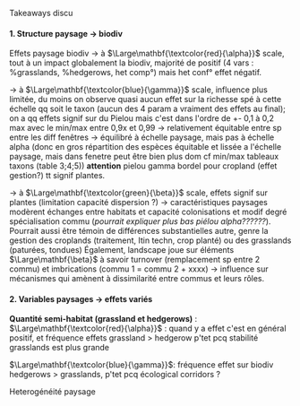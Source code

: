 Takeaways discu

#### 1. Structure paysage → biodiv
Effets paysage biodiv
→ à $\Large\mathbf{\textcolor{red}{\alpha}}$ scale, tout à un impact globalement la biodiv, majorité de positif (4 vars : %grasslands, %hedgerows, het comp°) mais het conf° effet négatif.

→ à $\Large\mathbf{\textcolor{blue}{\gamma}}$ scale, influence plus limitée, du moins on observe quasi aucun effet sur la richesse spé à cette échelle qq soit le taxon (aucun des 4 param a vraiment des effets au final); on a qq effets signif sur du Pielou mais c'est dans l'ordre de +- 0,1 à 0,2 max avec le min/max entre 0,9x et 0,99 → relativement équitable entre sp entre les diff fenêtres → équilibré à échelle paysage, mais pas à échelle alpha (donc en gros répartition des espèces équitable et lissée a l'échelle paysage, mais dans fenetre peut être bien plus dom cf min/max tableaux taxons (table 3;4;5))
**attention** pielou gamma bordel pour cropland (effet gestion?) tt signif plantes.

→ à $\Large\mathbf{\textcolor{green}{\beta}}$ scale, effets signif sur plantes (limitation capacité dispersion ?) → caractéristiques paysages modèrent échanges entre habitats et capacité colonisations et modif degré spécialisation commu (*pourrait expliquer plus bas piélou alpha??????*).
Pourrait aussi être témoin de différences substantielles autre, genre la gestion des croplands (traitement, Itin techn, crop planté) ou des grasslands (paturées, tondues)
Également, landscape joue sur éléments $\Large\mathbf{\beta}$ à savoir turnover (remplacement sp entre 2 commu) et imbrications (commu 1 = commu 2 + xxxx) → influence sur mécanismes qui amènent à dissimilarité entre commus et leurs rôles.

#### 2. Variables paysages → effets variés

**Quantité semi-habitat (grassland et hedgerows)** :
$\Large\mathbf{\textcolor{red}{\alpha}}$ : quand y a effet c'est en général positif, et fréquence effets grassland > hedgerow p'tet pcq stabilité grasslands est plus grande

$\Large\mathbf{\textcolor{blue}{\gamma}}$: fréquence effet sur biodiv hedgerows > grasslands, p'tet pcq écological corridors ? 


Heterogénéité paysage


